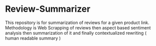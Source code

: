# Review-Summarizer
This repository is for summarization of reviews for a given product link. Methodology is  Web Scrapping of reviews then aspect based sentiment analysis then summarization of it and finally contextualized rewriting ( human readable  summary ) 
